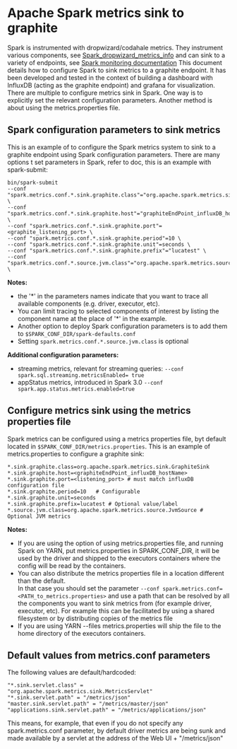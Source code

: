 # Apache Spark metrics sink to graphite

Spark is instrumented with dropwizard/codahale metrics. They instrument various components,
see [Spark_dropwizard_metrics_info](Spark_dropwizard_metrics_info.md)
 and can sink to a variety of endpoints, see [Spark monitoring documentation](https://spark.apache.org/docs/latest/monitoring.html)
This document details how to configure Spark to sink metrics to a graphite endpoint.
It has been developed and tested in the context of building a dashboard with InfluxDB (acting as
the graphite endpoint) and grafana for visualization.
There are multiple to configure metrics sink in Spark. One way is to explicitly set the relevant 
configuration parameters. Another method is about using the metrics.properties file.

## Spark configuration parameters to sink metrics

This is an example of to configure the Spark metrics system to sink to a graphite endpoint using 
Spark configuration parameters. There are many options t set parameters in Spark, refer to doc,
this is an example with spark-submit:
  ```
  bin/spark-submit
  --conf "spark.metrics.conf.*.sink.graphite.class"="org.apache.spark.metrics.sink.GraphiteSink" \
  --conf "spark.metrics.conf.*.sink.graphite.host"="graphiteEndPoint_influxDB_hostName>" \
  --conf "spark.metrics.conf.*.sink.graphite.port"=<graphite_listening_port> \
  --conf "spark.metrics.conf.*.sink.graphite.period"=10 \
  --conf "spark.metrics.conf.*.sink.graphite.unit"=seconds \
  --conf "spark.metrics.conf.*.sink.graphite.prefix"="lucatest" \
  --conf "spark.metrics.conf.*.source.jvm.class"="org.apache.spark.metrics.source.JvmSource" \
  ```
**Notes:** 
  - the '*' in the parameters names indicate that you want to trace all 
  available components (e.g. driver, executor, etc).   
  - You can limit tracing to selected components of interest by listing the component name 
  at the place of '*' in the example.
  - Another option to deploy Spark configuration parameters is to add them to 
  `$SPARK_CONF_DIR/spark-defaults.conf`
  - Setting `spark.metrics.conf.*.source.jvm.class` is optional

**Additional configuration parameters:**
  - streaming metrics, relevant for streaming queries: `--conf spark.sql.streaming.metricsEnabled= true`
  - appStatus metrics, introduced in Spark 3.0 `--conf spark.app.status.metrics.enabled=true`

## Configure metrics sink using the metrics properties file

Spark metrics can be configured using a metrics properties file, byt default located in 
`$SPARK_CONF_DIR/metrics.properties`.
This is an example of metrics.properties to configure a graphite sink:
  ```
  *.sink.graphite.class=org.apache.spark.metrics.sink.GraphiteSink
  *.sink.graphite.host=<graphiteEndPoint_influxDB_hostName>
  *.sink.graphite.port=<listening_port> # must match influxDB configuration file
  *.sink.graphite.period=10   # Configurable
  *.sink.graphite.unit=seconds
  *.sink.graphite.prefix=lucatest # Optional value/label
  *.source.jvm.class=org.apache.spark.metrics.source.JvmSource # Optional JVM metrics
  ```

**Notes:**
  - If you are using the option of using metrics.properties file, and running Spark on YARN, 
  put metrics.properties in SPARK_CONF_DIR, it will be used by the driver and shipped
  to the executors containers where the config will be read by the containers.
  - You can also distribute the metrics properties file in a location different than the default.  
    In that case you should set the parameter `--conf spark.metrics.conf=<PATH_to_metrics.properties>`
    and use a path that can be resolved by all the components you want to sink  metrics from
    (for example driver, executor, etc). For example this can be facilitated by using a shared 
    filesystem or by distributing copies of the metrics file 
  - If you are using YARN --files metrics.properties will ship the file to the home directory 
    of the executors containers.

## Default values from metrics.conf parameters
The following values are default/hardcoded:
```
"*.sink.servlet.class" = "org.apache.spark.metrics.sink.MetricsServlet"
"*.sink.servlet.path" = "/metrics/json"
"master.sink.servlet.path" = "/metrics/master/json"
"applications.sink.servlet.path" = "/metrics/applications/json"
```
This means, for example, that even if you do not specify any spark.metrics.conf parameter, 
by default driver metrics are being sunk and made available by a servlet 
at the address of the Web UI + "/metrics/json"

